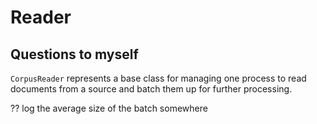 # Reader

## Questions to myself

`CorpusReader` represents a base class for managing one process to read documents from a source and batch them up for further processing.

?? log the average size of the batch somewhere


